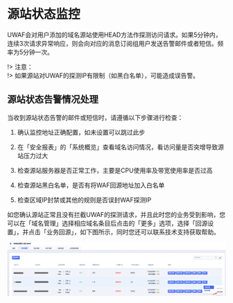 # 源站状态监控
UWAF会对用户添加的域名源站使用HEAD方法作探测访问请求。如果5分钟内，连续3次请求异常响应，则会向对应的消息订阅组用户发送告警邮件或者短信。频率为5分钟一次。

!> 注意：  
!> 如果源站对UWAF的探测IP有限制（如黑白名单），可能造成误告警。

## 源站状态告警情况处理

当收到源站状态告警的邮件或短信时，请遵循以下步骤进行检查：

1. 确认监控地址正确配置，如未设置可以跳过此步

2. 在「安全报表」的「系统概览」查看域名访问情况，看访问量是否突增导致源站压力过大

3. 检查源站服务器是否正常工作，主要是CPU使用率及带宽使用率是否过高

4. 检查源站黑白名单，是否有将WAF回源地址加入白名单

5. 检查区域IP封禁或其他的规则是否误封WAF探测IP

如您确认源站正常且没有拦截UWAF的探测请求，并且此时您的业务受到影响，您可以在「域名管理」选择相应域名条目后点击的「更多」选项，选择「回源设置」，并点击「业务回源」，如下图所示，同时您还可以联系技术支持获取帮助。

![status-alert-img-1](/images/status-alert-img-1.png)

